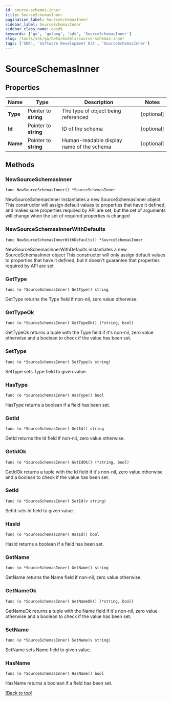 ```yaml
---
id: source-schemas-inner
title: SourceSchemasInner
pagination_label: SourceSchemasInner
sidebar_label: SourceSchemasInner
sidebar_class_name: gosdk
keywords: ['go', 'golang', 'sdk', 'SourceSchemasInner'] 
slug: /tools/sdk/go/beta/models/source-schemas-inner
tags: ['SDK', 'Software Development Kit', 'SourceSchemasInner']
---
```


# SourceSchemasInner

## Properties

Name | Type | Description | Notes
------------ | ------------- | ------------- | -------------
**Type** | Pointer to **string** | The type of object being referenced | [optional] 
**Id** | Pointer to **string** | ID of the schema | [optional] 
**Name** | Pointer to **string** | Human-readable display name of the schema | [optional] 

## Methods

### NewSourceSchemasInner

`func NewSourceSchemasInner() *SourceSchemasInner`

NewSourceSchemasInner instantiates a new SourceSchemasInner object
This constructor will assign default values to properties that have it defined,
and makes sure properties required by API are set, but the set of arguments
will change when the set of required properties is changed

### NewSourceSchemasInnerWithDefaults

`func NewSourceSchemasInnerWithDefaults() *SourceSchemasInner`

NewSourceSchemasInnerWithDefaults instantiates a new SourceSchemasInner object
This constructor will only assign default values to properties that have it defined,
but it doesn't guarantee that properties required by API are set

### GetType

`func (o *SourceSchemasInner) GetType() string`

GetType returns the Type field if non-nil, zero value otherwise.

### GetTypeOk

`func (o *SourceSchemasInner) GetTypeOk() (*string, bool)`

GetTypeOk returns a tuple with the Type field if it's non-nil, zero value otherwise
and a boolean to check if the value has been set.

### SetType

`func (o *SourceSchemasInner) SetType(v string)`

SetType sets Type field to given value.

### HasType

`func (o *SourceSchemasInner) HasType() bool`

HasType returns a boolean if a field has been set.

### GetId

`func (o *SourceSchemasInner) GetId() string`

GetId returns the Id field if non-nil, zero value otherwise.

### GetIdOk

`func (o *SourceSchemasInner) GetIdOk() (*string, bool)`

GetIdOk returns a tuple with the Id field if it's non-nil, zero value otherwise
and a boolean to check if the value has been set.

### SetId

`func (o *SourceSchemasInner) SetId(v string)`

SetId sets Id field to given value.

### HasId

`func (o *SourceSchemasInner) HasId() bool`

HasId returns a boolean if a field has been set.

### GetName

`func (o *SourceSchemasInner) GetName() string`

GetName returns the Name field if non-nil, zero value otherwise.

### GetNameOk

`func (o *SourceSchemasInner) GetNameOk() (*string, bool)`

GetNameOk returns a tuple with the Name field if it's non-nil, zero value otherwise
and a boolean to check if the value has been set.

### SetName

`func (o *SourceSchemasInner) SetName(v string)`

SetName sets Name field to given value.

### HasName

`func (o *SourceSchemasInner) HasName() bool`

HasName returns a boolean if a field has been set.


[[Back to top]](#) 


